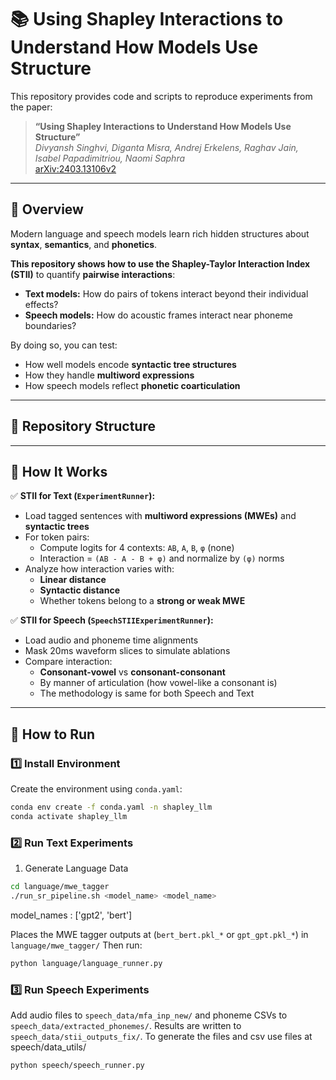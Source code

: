 # 📚 Using Shapley Interactions to Understand How Models Use Structure

This repository provides code and scripts to reproduce experiments from the paper:

> **“Using Shapley Interactions to Understand How Models Use Structure”**  
> _Divyansh Singhvi, Diganta Misra, Andrej Erkelens, Raghav Jain, Isabel Papadimitriou, Naomi Saphra_  
> [arXiv:2403.13106v2](https://arxiv.org/abs/2403.13106v2)

---

## 📝 Overview

Modern language and speech models learn rich hidden structures about **syntax**, **semantics**, and **phonetics**.

**This repository shows how to use the Shapley-Taylor Interaction Index (STII)** to quantify **pairwise interactions**:
- **Text models:** How do pairs of tokens interact beyond their individual effects?
- **Speech models:** How do acoustic frames interact near phoneme boundaries?

By doing so, you can test:
- How well models encode **syntactic tree structures**
- How they handle **multiword expressions**
- How speech models reflect **phonetic coarticulation**

---

## 📂 Repository Structure


---

## 🧮 How It Works

✅ **STII for Text (`ExperimentRunner`):**  
- Load tagged sentences with **multiword expressions (MWEs)** and **syntactic trees**  
- For token pairs:
  - Compute logits for 4 contexts: `AB`, `A`, `B`, `φ` (none)
  - Interaction = `(AB - A - B + φ)` and normalize by `(φ)` norms
- Analyze how interaction varies with:
  - **Linear distance**
  - **Syntactic distance**
  - Whether tokens belong to a **strong or weak MWE**

✅ **STII for Speech (`SpeechSTIIExperimentRunner`):**  
- Load audio and phoneme time alignments
- Mask 20ms waveform slices to simulate ablations
- Compare interaction:
  - **Consonant-vowel** vs **consonant-consonant**
  - By manner of articulation (how vowel-like a consonant is)
  - The methodology is same for both Speech and Text

---

## 🚀 How to Run

### 1️⃣ Install Environment

Create the environment using `conda.yaml`:

```bash
conda env create -f conda.yaml -n shapley_llm
conda activate shapley_llm
```

### 2️⃣ Run Text Experiments

1. Generate Language Data
```bash
cd language/mwe_tagger
./run_sr_pipeline.sh <model_name> <model_name>
```

model_names : ['gpt2', 'bert']

Places the MWE tagger outputs at (`bert_bert.pkl_*` or `gpt_gpt.pkl_*`) in `language/mwe_tagger/`
Then run:

```bash
python language/language_runner.py
```

### 3️⃣ Run Speech Experiments

Add audio files to `speech_data/mfa_inp_new/` and phoneme CSVs to `speech_data/extracted_phonemes/`. Results are written to `speech_data/stii_outputs_fix/`.
To generate the files and csv use files at speech/data_utils/ 


```bash
python speech/speech_runner.py
```
